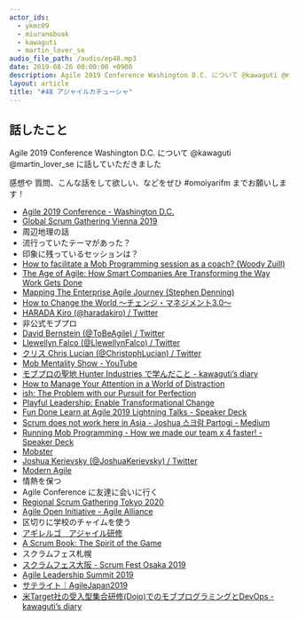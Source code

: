 ```yaml
---
actor_ids:
  - ykmc09
  - miuranobuak
  - kawaguti
  - martin_lover_se
audio_file_path: /audio/ep48.mp3
date: 2019-08-26 00:00:00 +0900
description: Agile 2019 Conference Washington D.C. について @kawaguti @martin_lover_se に話していただきました
layout: article
title: "#48 アジャイルカチューシャ"
---
```


## 話したこと
Agile 2019 Conference Washington D.C. について @kawaguti @martin_lover_se に話していただきました

感想や 質問、こんな話をして欲しい、などをぜひ #omoiyarifm までお願いします！

- [Agile 2019 Conference - Washington D.C.](https://www.agilealliance.org/agile2019/)
- [Global Scrum Gathering Vienna 2019](https://events.scrumalliance.org/vienna-2019)
- 周辺地理の話
- 流行っていたテーマがあった？
- 印象に残っているセッションは？
- [How to facilitate a Mob Programming session as a coach? (Woody Zuill)](https://sched.co/OD5N)
- [The Age of Agile: How Smart Companies Are Transforming the Way Work Gets Done](https://amzn.to/2zggQmt)
- [Mapping The Enterprise Agile Journey (Stephen Denning)](https://sched.co/ODB5)
- [How to Change the World 〜チェンジ・マネジメント3.0〜](https://tatsu-zine.com/books/howtochangetheworld)
- [HARADA Kiro (@haradakiro) / Twitter](https://twitter.com/haradakiro)
- 非公式モブプロ
- [David Bernstein (@ToBeAgile) / Twitter](https://twitter.com/tobeagile)
- [Llewellyn Falco (@LlewellynFalco) / Twitter](https://twitter.com/llewellynfalco)
- [クリス Chris Lucian (@ChristophLucian) / Twitter](https://twitter.com/ChristophLucian)
- [Mob Mentality Show - YouTube](https://www.youtube.com/channel/UCgt1lVMrdwlZKBaerxxp2iQ)
- [モブプロの聖地 Hunter Industries で学んだこと - kawaguti’s diary](http://kawaguti.hateblo.jp/entry/2019/05/04/004855)
- [How to Manage Your Attention in a World of Distraction](https://www.agilealliance.org/resources/videos/how-to-manage-your-attention-in-a-world-of-distraction/)
- [ish: The Problem with our Pursuit for Perfection](https://www.agilealliance.org/resources/videos/ish-the-problem-with-our-pursuit-for-perfection-and-the-life-changing-practice-of-good-enough/)
- [Playful Leadership: Enable Transformational Change](https://www.agilealliance.org/resources/videos/playful-leadership-how-to-enable-transformational-change-and-have-fun-doing-it/)
- [Fun Done Learn at Agile 2019 Lightning Talks - Speaker Deck](https://speakerdeck.com/kawaguti/fun-done-learn-at-agile-2019-lightning-talks)
- [Scrum does not work here in Asia - Joshua 스크람 Partogi - Medium](https://medium.com/@jpartogi/scrum-does-not-work-here-in-asia-72d7bccccb4d)
- [Running Mob Programming - How we made our team x 4 faster! - Speaker Deck](https://speakerdeck.com/martin_lover/running-mob-programming-how-we-made-our-team-x-4-faster)
- [Mobster](http://mobster.cc/)
- [Joshua Kerievsky (@JoshuaKerievsky) / Twitter](https://twitter.com/JoshuaKerievsky)
- [Modern Agile](http://modernagile.org/)
- 情熱を保つ
- Agile Conference に友達に会いに行く
- [Regional Scrum Gathering Tokyo 2020](https://confengine.com/regional-scrum-gathering-tokyo-2020)
- [Agile Open Initiative - Agile Alliance](https://www.agilealliance.org/resources/initiatives/agile-open-program/)
- 区切りに学校のチャイムを使う
- [アギレルゴ　アジャイル研修](https://www.jp.agilergo.com/training)
- [A Scrum Book: The Spirit of the Game](https://amzn.to/2ZnvaYZ)
- スクラムフェス札幌
- [スクラムフェス大阪 - Scrum Fest Osaka 2019](https://www.scrumosaka.org/)
- [Agile Leadership Summit 2019](https://www.agileleadershipsummit.org/)
- [サテライト｜AgileJapan2019](https://www.agilejapan.org/satellite.html)
- [米Target社の受入型集合研修(Dojo)でのモブプログラミングとDevOps - kawaguti’s diary](http://kawaguti.hateblo.jp/entry/2019/05/16/121816)